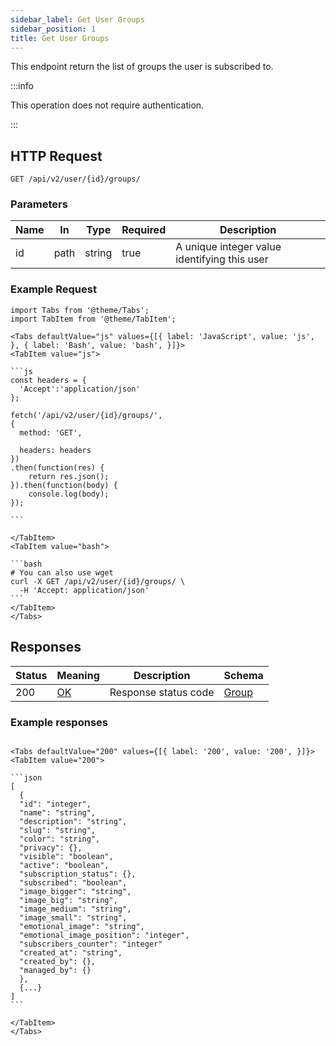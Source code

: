 ```yaml
---
sidebar_label: Get User Groups
sidebar_position: 1
title: Get User Groups
---
```


This endpoint return the list of groups the user is subscribed to.

:::info

This operation does not require authentication.

:::

## HTTP Request

`GET /api/v2/user/{id}/groups/`

### Parameters

|Name|In|Type|Required|Description|
|---|---|---|---|---|
|id|path|string|true|A unique integer value identifying this user|

### Example Request

````mdx-code-block
import Tabs from '@theme/Tabs';
import TabItem from '@theme/TabItem';

<Tabs defaultValue="js" values={[{ label: 'JavaScript', value: 'js', }, { label: 'Bash', value: 'bash', }]}>
<TabItem value="js">

```js
const headers = {
  'Accept':'application/json'
};

fetch('/api/v2/user/{id}/groups/',
{
  method: 'GET',

  headers: headers
})
.then(function(res) {
    return res.json();
}).then(function(body) {
    console.log(body);
});

```

</TabItem>
<TabItem value="bash">

```bash
# You can also use wget
curl -X GET /api/v2/user/{id}/groups/ \
  -H 'Accept: application/json'
```
</TabItem>
</Tabs>
````

## Responses

|Status|Meaning|Description| Schema                                       |
|---|---|---|----------------------------------------------|
|200|[OK](https://tools.ietf.org/html/rfc7231#section-6.3.1)|Response status code| [Group](/docs/apireference/v2/schemas/group) |

### Example responses


````mdx-code-block

<Tabs defaultValue="200" values={[{ label: '200', value: '200', }]}>
<TabItem value="200">

```json
[
  {
  "id": "integer",
  "name": "string",
  "description": "string",
  "slug": "string",
  "color": "string",
  "privacy": {},
  "visible": "boolean",
  "active": "boolean",
  "subscription_status": {},
  "subscribed": "boolean",
  "image_bigger": "string",
  "image_big": "string",
  "image_medium": "string",
  "image_small": "string",
  "emotional_image": "string",
  "emotional_image_position": "integer",
  "subscribers_counter": "integer"
  "created_at": "string",
  "created_by": {},
  "managed_by": {}
  },
  {...}
]
```

</TabItem>
</Tabs>
````





